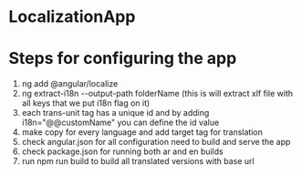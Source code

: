 # LocalizationApp

# Steps for configuring the app

1. ng add @angular/localize
2. ng extract-i18n --output-path folderName (this is will extract xlf file with all keys that we put i18n flag on it)
3. each trans-unit tag has a unique id and by adding i18n="@@customName" you can define the id value
4. make copy for every language and add target tag for translation
5. check angular.json for all configuration need to build and serve the app
6. check package.json for running both ar and en builds
7. run npm run build to build all translated versions with base url

